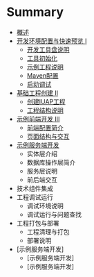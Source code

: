 # Summary

* [概述](README.md)
* [开发环境配置与快速预览 I](part1/README.md)
   * [开发工具盘说明](part1/writing.md)
   * [工具初始化](part1/gitbook.md)
   * [示例工程说明](part1/shiligongchengmd.md)
   * [Maven配置](part1/mavenpei_zhi.md)
   * [启动调试](part1/qi_dong_diao_shi.md)
* [基础工程创建 II](part2/README.md)
   * [创建IUAP工程](part2/chuang_jian_iuap_gong_cheng.md)
   * [工程结构说明](part2/gong_cheng_jie_gou_shuo_ming.md)
* [示例前端开发 III](shi_li_qian_duan_kai_fa_iii.md)
   * [前端配置简介](qian_duan_pei_zhi_jian_jie.md)
   * [页面结构与交互](ye_mian_jie_gou_yu_jiao_hu.md)
* [示例服务端开发](shi_li_fu_wu_duan_kai_fa.md)
   * 实体层介绍
   * 数据库操作层简介
   * 服务层说明
   * 前后端交互
* 技术组件集成
* 工程调试运行
   * 调试环境说明
   * 调试运行与问题查找
* 工程打包与部署
   * 工程清理与打包
   * 部署说明
* [示例服务端开发]
   * [示例服务端开发]
   * [示例服务端开发]

